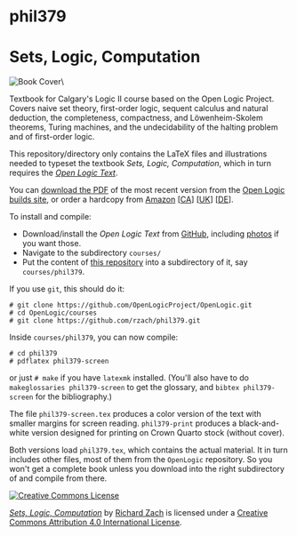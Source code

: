 # phil379
# Sets, Logic, Computation

![Book Cover](http://builds.openlogicproject.org/courses/phil379/phil379.png)\ 

Textbook for Calgary's Logic II course based on the Open Logic
Project.  Covers naive set theory, first-order logic, sequent calculus
and natural deduction, the completeness, compactness, and
Löwenheim-Skolem theorems, Turing machines, and the undecidability of
the halting problem and of first-order logic.

This repository/directory only contains the LaTeX files and
illustrations needed to typeset the textbook _Sets, Logic,
Computation_, which in turn requires the _[Open Logic
Text](http://github.com/OpenLogicProject/OpenLogic/)_.

You can [download the
PDF](http://builds.openlogicproject.org/courses/phil379/phil379-screen.pdf) of the most recent version
from the [Open Logic builds
site](http://builds.openlogicproject.org/), or order a hardcopy from [Amazon](https://www.amazon.com/dp/1975687132/) [[CA](https://www.amazon.ca/dp/1975687132/)] [[UK](https://www.amazon.co.uk/dp/1975687132/)] [[DE](https://www.amazon.de/dp/1975687132/)].

To install and compile:

- Download/install the _Open Logic Text_ from
  [GitHub](http://github.com/OpenLogicProject/OpenLogic/), including [photos](https://github.com/OpenLogicProject/photos) if you want those.
- Navigate to the subdirectory `courses/`
- Put the content of [this repository](https://github.com/rzach/phil379) into a subdirectory of it, say
  `courses/phil379`.

If you use `git`, this should do it:
```
# git clone https://github.com/OpenLogicProject/OpenLogic.git
# cd OpenLogic/courses
# git clone https://github.com/rzach/phil379.git
```
Inside `courses/phil379`, you can now compile:
```
# cd phil379
# pdflatex phil379-screen
```
or just `# make` if you have `latexmk` installed. (You'll also have to
do `makeglossaries phil379-screen` to get the glossary, and `bibtex
phil379-screen` for the bibliography.)

The file `phil379-screen.tex` produces a color version of the text
with smaller margins for screen reading. `phil379-print` produces a
black-and-white version designed for printing on Crown Quarto stock
(without cover).

Both versions load `phil379.tex`, which contains the actual
material. It in turn includes other files, most of them from the
`OpenLogic` repository. So you won't get a complete book unless you
download into the right subdirectory of and compile from there.

[![Creative Commons License](http://mirrors.creativecommons.org/presskit/buttons/88x31/png/by.png)](http://creativecommons.org/licenses/by/4.0/) 

_[Sets, Logic, Computation](https://github.com/rzach/phil379/)_ by [Richard
Zach](http://richardzach.org/) is licensed under a [Creative
Commons Attribution 4.0 International
License](http://creativecommons.org/licenses/by/4.0/).
